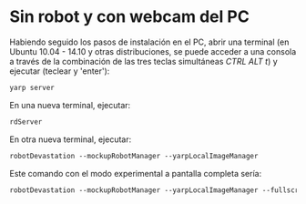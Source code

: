 # Sin robot y con webcam del PC

Habiendo seguido los pasos de instalación en el PC, abrir una terminal
(en Ubuntu 10.04 - 14.10 y otras distribuciones, se puede acceder a una
consola a través de la combinación de las tres teclas simultáneas *CTRL
ALT t*) y ejecutar (teclear y 'enter'):

```bash
yarp server
```

En una nueva terminal, ejecutar:

```bash
rdServer
```

En otra nueva terminal, ejecutar:

```bash
robotDevastation --mockupRobotManager --yarpLocalImageManager
```

Este comando con el modo experimental a pantalla completa sería:

```bash
robotDevastation --mockupRobotManager --yarpLocalImageManager --fullscreen
```

